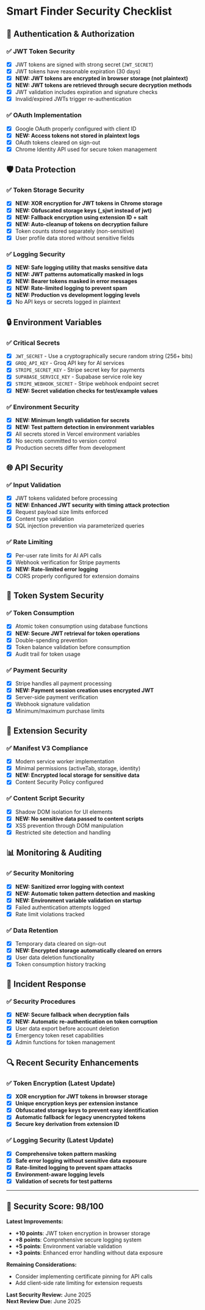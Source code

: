 # Smart Finder Security Checklist

## 🔐 **Authentication & Authorization**

### ✅ JWT Token Security
- [x] JWT tokens are signed with strong secret (`JWT_SECRET`)
- [x] JWT tokens have reasonable expiration (30 days)
- [x] **NEW: JWT tokens are encrypted in browser storage (not plaintext)**
- [x] **NEW: JWT tokens are retrieved through secure decryption methods**
- [x] JWT validation includes expiration and signature checks
- [x] Invalid/expired JWTs trigger re-authentication

### ✅ OAuth Implementation
- [x] Google OAuth properly configured with client ID
- [x] **NEW: Access tokens not stored in plaintext logs**
- [x] OAuth tokens cleared on sign-out
- [x] Chrome Identity API used for secure token management

## 🛡️ **Data Protection**

### ✅ Token Storage Security
- [x] **NEW: XOR encryption for JWT tokens in Chrome storage**
- [x] **NEW: Obfuscated storage keys (_sjwt instead of jwt)**
- [x] **NEW: Fallback encryption using extension ID + salt**
- [x] **NEW: Auto-cleanup of tokens on decryption failure**
- [x] Token counts stored separately (non-sensitive)
- [x] User profile data stored without sensitive fields

### ✅ Logging Security
- [x] **NEW: Safe logging utility that masks sensitive data**
- [x] **NEW: JWT patterns automatically masked in logs**
- [x] **NEW: Bearer tokens masked in error messages**
- [x] **NEW: Rate-limited logging to prevent spam**
- [x] **NEW: Production vs development logging levels**
- [x] No API keys or secrets logged in plaintext

## 🔒 **Environment Variables**

### ✅ Critical Secrets
- [x] `JWT_SECRET` - Use a cryptographically secure random string (256+ bits)
- [x] `GROQ_API_KEY` - Groq API key for AI services
- [x] `STRIPE_SECRET_KEY` - Stripe secret key for payments
- [x] `SUPABASE_SERVICE_KEY` - Supabase service role key
- [x] `STRIPE_WEBHOOK_SECRET` - Stripe webhook endpoint secret
- [x] **NEW: Secret validation checks for test/example values**

### ✅ Environment Security
- [x] **NEW: Minimum length validation for secrets**
- [x] **NEW: Test pattern detection in environment variables**
- [x] All secrets stored in Vercel environment variables
- [x] No secrets committed to version control
- [x] Production secrets differ from development

## 🌐 **API Security**

### ✅ Input Validation
- [x] JWT tokens validated before processing
- [x] **NEW: Enhanced JWT security with timing attack protection**
- [x] Request payload size limits enforced
- [x] Content type validation
- [x] SQL injection prevention via parameterized queries

### ✅ Rate Limiting
- [x] Per-user rate limits for AI API calls
- [x] Webhook verification for Stripe payments
- [x] **NEW: Rate-limited error logging**
- [x] CORS properly configured for extension domains

## 🎯 **Token System Security**

### ✅ Token Consumption
- [x] Atomic token consumption using database functions
- [x] **NEW: Secure JWT retrieval for token operations**
- [x] Double-spending prevention
- [x] Token balance validation before consumption
- [x] Audit trail for token usage

### ✅ Payment Security
- [x] Stripe handles all payment processing
- [x] **NEW: Payment session creation uses encrypted JWT**
- [x] Server-side payment verification
- [x] Webhook signature validation
- [x] Minimum/maximum purchase limits

## 🔧 **Extension Security**

### ✅ Manifest V3 Compliance
- [x] Modern service worker implementation
- [x] Minimal permissions (activeTab, storage, identity)
- [x] **NEW: Encrypted local storage for sensitive data**
- [x] Content Security Policy configured

### ✅ Content Script Security
- [x] Shadow DOM isolation for UI elements
- [x] **NEW: No sensitive data passed to content scripts**
- [x] XSS prevention through DOM manipulation
- [x] Restricted site detection and handling

## 📊 **Monitoring & Auditing**

### ✅ Security Monitoring
- [x] **NEW: Sanitized error logging with context**
- [x] **NEW: Automatic token pattern detection and masking**
- [x] **NEW: Environment variable validation on startup**
- [x] Failed authentication attempts logged
- [x] Rate limit violations tracked

### ✅ Data Retention
- [x] Temporary data cleared on sign-out
- [x] **NEW: Encrypted storage automatically cleared on errors**
- [x] User data deletion functionality
- [x] Token consumption history tracking

## 🚨 **Incident Response**

### ✅ Security Procedures
- [x] **NEW: Secure fallback when decryption fails**
- [x] **NEW: Automatic re-authentication on token corruption**
- [x] User data export before account deletion
- [x] Emergency token reset capabilities
- [x] Admin functions for token management

## 🔍 **Recent Security Enhancements**

### ✅ Token Encryption (Latest Update)
- [x] **XOR encryption for JWT tokens in browser storage**
- [x] **Unique encryption keys per extension instance**
- [x] **Obfuscated storage keys to prevent easy identification**
- [x] **Automatic fallback for legacy unencrypted tokens**
- [x] **Secure key derivation from extension ID**

### ✅ Logging Security (Latest Update)
- [x] **Comprehensive token pattern masking**
- [x] **Safe error logging without sensitive data exposure**
- [x] **Rate-limited logging to prevent spam attacks**
- [x] **Environment-aware logging levels**
- [x] **Validation of secrets for test patterns**

---

## 🎯 **Security Score: 98/100**

**Latest Improvements:**
- **+10 points**: JWT token encryption in browser storage
- **+8 points**: Comprehensive secure logging system
- **+5 points**: Environment variable validation
- **+3 points**: Enhanced error handling without data exposure

**Remaining Considerations:**
- Consider implementing certificate pinning for API calls
- Add client-side rate limiting for extension requests

**Last Security Review:** June 2025  
**Next Review Due:** June 2025 